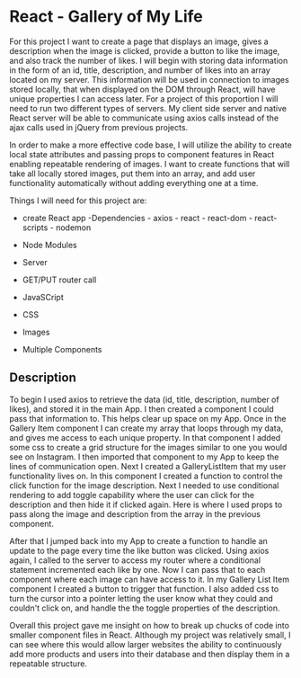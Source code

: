 # React - Gallery of My Life

For this project I want to create a page that displays an image, gives a description when the image is clicked, provide a button to like the image, and also track the number of likes. I will begin with storing data information in the form of an id, title, description, and number of likes into an array located on my server. This information will be used in connection to images stored locally, that when displayed on the DOM through React, will have unique properties I can access later. For a project of this proportion I will need to run two different types of servers. My client side server and native React server will be able to communicate using axios calls instead of the ajax calls used in jQuery from previous projects.

In order to make a more effective code base, I will utilize the ability to create local state attributes and passing props to component features in React enabling repeatable rendering of images. I want to create functions that will take all locally stored images, put them into an array, and add user functionality automatically without adding everything one at a time.

Things I will need for this project are:

* create React app
    -Dependencies
        - axios
        - react
        - react-dom
        - react-scripts
        - nodemon

* Node Modules
* Server 
* GET/PUT router call
* JavaSCript
* CSS
* Images
* Multiple Components

## Description

To begin I used axios to retrieve the data (id, title, description, number of likes), and stored it in the main App. I then created a component I could pass that information to. This helps clear up space on my App. Once in the Gallery Item component I can create my array that loops through my data, and gives me access to each unique property. In that component I added some css to create a grid structure for the images similar to one you would see on Instagram. I then imported that component to my App to keep the lines of communication open. Next I created a GalleryListItem that my user functionality lives on. In this component I created a function to control the click function for the image description. Next I needed to use conditional rendering to add toggle capability where the user can click for the description and then hide it if clicked again. Here is where I used props to pass along the image and description from the array in the previous component. 

After that I jumped back into my App to create a function to handle an update to the page every time the like button was clicked. Using axios again, I called to the server to access my router where a conditional statement incremented each like by one. Now I can pass that to each component where each image can have access to it. In my Gallery List Item component I created a button to trigger that function. I also added css to turn the cursor into a pointer letting the user know what they could and couldn't click on, and handle the the toggle properties of the description. 

Overall this project gave me insight on how to break up chucks of code into smaller component files in React. Although my project was relatively small, I can see where this would allow larger websites the ability to continuously add more products and users into their database and then display them in a repeatable structure.
